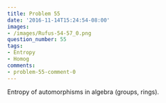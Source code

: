 ```yaml
---
title: Problem 55
date: '2016-11-14T15:24:54-08:00'
images:
- /images/Rufus-54-57_0.png
question_number: 55
tags:
- Entropy
- Homog
comments:
- problem-55-comment-0
---
```

Entropy of automorphisms in algebra (groups, rings).

